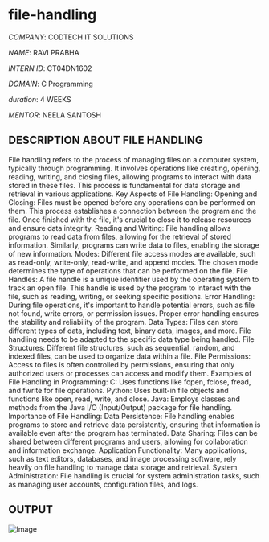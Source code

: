 # file-handling

*COMPANY*: CODTECH IT SOLUTIONS

*NAME*: RAVI PRABHA

*INTERN ID*: CT04DN1602

*DOMAIN*: C Programming

*duration*: 4 WEEKS

*MENTOR*: NEELA SANTOSH

## DESCRIPTION ABOUT FILE HANDLING

File handling refers to the process of managing files on a computer system, typically through programming. It involves operations like creating, opening, reading, writing, and closing files, allowing programs to interact with data stored in these files. This process is fundamental for data storage and retrieval in various applications. 
Key Aspects of File Handling:
Opening and Closing:
Files must be opened before any operations can be performed on them. This process establishes a connection between the program and the file. Once finished with the file, it's crucial to close it to release resources and ensure data integrity. 
Reading and Writing:
File handling allows programs to read data from files, allowing for the retrieval of stored information. Similarly, programs can write data to files, enabling the storage of new information. 
Modes:
Different file access modes are available, such as read-only, write-only, read-write, and append modes. The chosen mode determines the type of operations that can be performed on the file. 
File Handles:
A file handle is a unique identifier used by the operating system to track an open file. This handle is used by the program to interact with the file, such as reading, writing, or seeking specific positions. 
Error Handling:
During file operations, it's important to handle potential errors, such as file not found, write errors, or permission issues. Proper error handling ensures the stability and reliability of the program. 
Data Types:
Files can store different types of data, including text, binary data, images, and more. File handling needs to be adapted to the specific data type being handled. 
File Structures:
Different file structures, such as sequential, random, and indexed files, can be used to organize data within a file. 
File Permissions:
Access to files is often controlled by permissions, ensuring that only authorized users or processes can access and modify them. 
Examples of File Handling in Programming:
C: Uses functions like fopen, fclose, fread, and fwrite for file operations. 
Python: Uses built-in file objects and functions like open, read, write, and close. 
Java: Employs classes and methods from the Java I/O (Input/Output) package for file handling. 
Importance of File Handling:
Data Persistence:
File handling enables programs to store and retrieve data persistently, ensuring that information is available even after the program has terminated. 
Data Sharing:
Files can be shared between different programs and users, allowing for collaboration and information exchange. 
Application Functionality:
Many applications, such as text editors, databases, and image processing software, rely heavily on file handling to manage data storage and retrieval. 
System Administration:
File handling is crucial for system administration tasks, such as managing user accounts, configuration files, and logs. 

## OUTPUT
![Image](https://github.com/user-attachments/assets/727c863f-6bce-410d-9163-cfc1b655d960)
